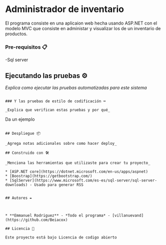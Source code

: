 ﻿# Administrador de inventario

El programa consiste en una aplicaion web hecha usando ASP.NET con el modelo MVC que consiste en administar y visualizar los de un inventario de productos.


### Pre-requisitos 📋

-Sql server


## Ejecutando las pruebas ⚙️

_Explica como ejecutar las pruebas automatizadas para este sistema_

```

### Y las pruebas de estilo de codificación ⌨️

_Explica que verifican estas pruebas y por qué_

```
Da un ejemplo
```

## Despliegue 📦

_Agrega notas adicionales sobre como hacer deploy_

## Construido con 🛠️

_Menciona las herramientas que utilizaste para crear tu proyecto_

* [ASP.NET core](https://dotnet.microsoft.com/en-us/apps/aspnet)
* [Boostrap](https://getbootstrap.com/)
* [SqlServer](https://www.microsoft.com/es-es/sql-server/sql-server-downloads) - Usado para generar RSS


## Autores ✒️



* **Emmanuel Rodriguez** - *Todo el programa* - [villanuevand](https://github.com/Beiacox)

## Licencia 📄

Este proyecto está bajo Licencia de codigo abierto


